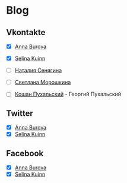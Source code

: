 # Blog

## Vkontakte

- [x] [Anna Burova](https://vk.com/id544891722)
- [x] [Selina Kuinn](https://vk.com/id134617180)

- [ ] [Наталия Сенягина](https://vk.com/id33862652)
- [ ] [Светлана Морошкина](https://vk.com/id4454398)
- [ ] [Кошан Пухальский](https://vk.com/id23250714) - Георгий Пухальский

## Twitter

- [x] [Anna Burova](https://twitter.com/AnnaBurova89)
- [x] [Selina Kuinn](https://twitter.com/SelenaKuinn)

## Facebook

- [x] [Anna Burova](https://www.facebook.com/AnnaBurova89)
- [x] [Selina Kuinn](https://www.facebook.com/selina.kuinn)

